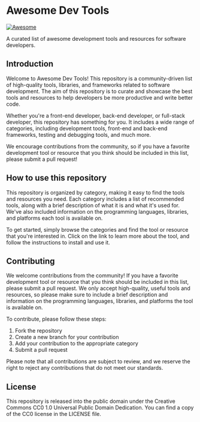 # Awesome Dev Tools

[![Awesome](https://awesome.re/badge.svg)](https://awesome.re)

A curated list of awesome development tools and resources for software developers.

## Introduction

Welcome to Awesome Dev Tools! This repository is a community-driven list of high-quality tools, libraries, and frameworks related to software development. The aim of this repository is to curate and showcase the best tools and resources to help developers be more productive and write better code.

Whether you're a front-end developer, back-end developer, or full-stack developer, this repository has something for you. It includes a wide range of categories, including development tools, front-end and back-end frameworks, testing and debugging tools, and much more.

We encourage contributions from the community, so if you have a favorite development tool or resource that you think should be included in this list, please submit a pull request!

## How to use this repository

This repository is organized by category, making it easy to find the tools and resources you need. Each category includes a list of recommended tools, along with a brief description of what it is and what it's used for. We've also included information on the programming languages, libraries, and platforms each tool is available on.

To get started, simply browse the categories and find the tool or resource that you're interested in. Click on the link to learn more about the tool, and follow the instructions to install and use it.

## Contributing

We welcome contributions from the community! If you have a favorite development tool or resource that you think should be included in this list, please submit a pull request. We only accept high-quality, useful tools and resources, so please make sure to include a brief description and information on the programming languages, libraries, and platforms the tool is available on.

To contribute, please follow these steps:

1. Fork the repository
2. Create a new branch for your contribution
3. Add your contribution to the appropriate category
4. Submit a pull request

Please note that all contributions are subject to review, and we reserve the right to reject any contributions that do not meet our standards.

## License

This repository is released into the public domain under the Creative Commons CC0 1.0 Universal Public Domain Dedication. You can find a copy of the CC0 license in the LICENSE file.
